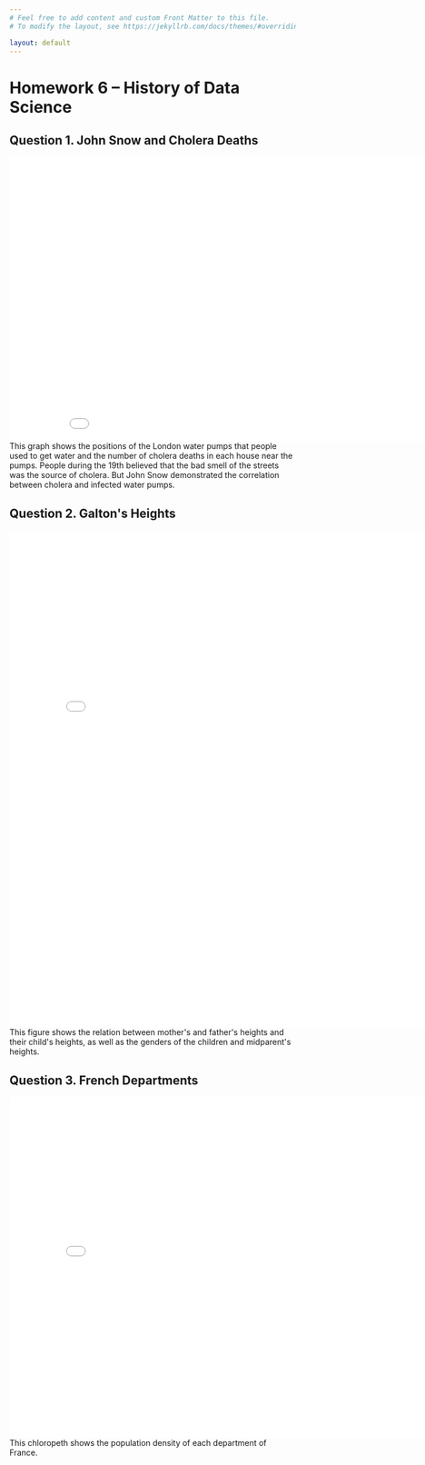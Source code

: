 ```yaml
---
# Feel free to add content and custom Front Matter to this file.
# To modify the layout, see https://jekyllrb.com/docs/themes/#overriding-theme-defaults

layout: default
---
```

# Homework 6 – History of Data Science

## Question 1. John Snow and Cholera Deaths
<iframe scrolling="no" src='graphs/snow-map.html' width=900 height=500 frameBorder=0></iframe>
This graph shows the positions of the London water pumps that people used to get water and the number of cholera deaths in each house near the pumps. People during the 19th believed that the bad smell of the streets was the source of cholera. But John Snow demonstrated the correlation between cholera and infected water pumps.

<br>

## Question 2. Galton's Heights

<iframe src='graphs/plotly-galton.html' width=800 height=875 frameBorder=0></iframe>
This figure shows the relation between mother's and father's heights and their child's heights, as well as the genders of the children and midparent's heights. 
<br>

## Question 3. French Departments

<iframe src='graphs/plotly-france.html' width=800 height=600 frameBorder=0></iframe>
This chloropeth shows the population density of each department of France.
